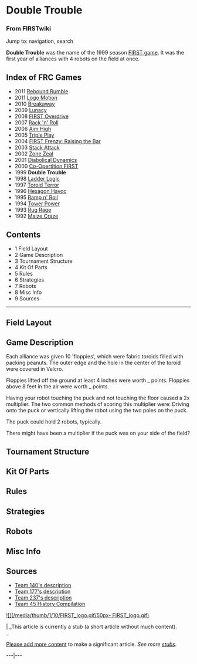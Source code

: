 

# Double Trouble

### From FIRSTwiki

Jump to: navigation, search

  

**Double Trouble** was the name of the 1999 season [FIRST game](FRC_Games "FRC Games" ). It was the first year of alliances with 4 robots on the field at once. 

Index of FRC Games  
---  
  
  * 2011 [Rebound Rumble](Rebound_Rumble "Rebound Rumble" )
  * 2011 [Logo Motion](Logo_Motion "Logo Motion" )
  * 2010 [Breakaway](Breakaway "Breakaway" )
  * 2009 [Lunacy](Lunacy "Lunacy" )
  * 2008 [FIRST Overdrive](FIRST_Overdrive "FIRST Overdrive" )
  * 2007 [Rack 'n' Roll](Rack_%27n%27_Roll "Rack 'n' Roll" )
  * 2006 [Aim High](Aim_High "Aim High" )
  * 2005 [Triple Play](Triple_Play "Triple Play" )
  * 2004 [FIRST Frenzy: Raising the Bar](FIRST_Frenzy:_Raising_the_Bar "FIRST Frenzy: Raising the Bar" )
  * 2003 [Stack Attack](Stack_Attack "Stack Attack" )
  * 2002 [Zone Zeal](Zone_Zeal "Zone Zeal" )
  * 2001 [Diabolical Dynamics](Diabolical_Dynamics "Diabolical Dynamics" )
  * 2000 [Co-Opertition FIRST](Co-Opertition_FIRST "Co-Opertition FIRST" )
  * 1999 **Double Trouble**
  * 1998 [Ladder Logic](Ladder_Logic "Ladder Logic" )
  * 1997 [Toroid Terror](Toroid_Terror "Toroid Terror" )
  * 1996 [Hexagon Havoc](Hexagon_Havoc "Hexagon Havoc" )
  * 1995 [Ramp n' Roll](Ramp_n%27_Roll "Ramp n' Roll" )
  * 1994 [Tower Power](Tower_Power "Tower Power" )
  * 1993 [Rug Rage](Rug_Rage "Rug Rage" )
  * 1992 [Maize Craze](Maize_Craze "Maize Craze" )  
  
  

## Contents

  * 1 Field Layout
  * 2 Game Description
  * 3 Tournament Structure
  * 4 Kit Of Parts
  * 5 Rules
  * 6 Strategies
  * 7 Robots
  * 8 Misc Info
  * 9 Sources  
---  
  

## Field Layout


## Game Description

Each alliance was given 10 'floppies', which were fabric toroids filled with
packing peanuts. The outer edge and the hole in the center of the toroid were
covered in Velcro.

Floppies lifted off the ground at least 4 inches were worth _ points. Floppies
above 8 feet in the air were worth _ points.

Having your robot touching the puck and not touching the floor caused a 2x
multiplier. The two common methods of scoring this multiplier were: Driving
onto the puck or vertically lifting the robot using the two poles on the puck.

The puck could hold 2 robots, typically.

There might have been a multiplier if the puck was on your side of the field?


## Tournament Structure


## Kit Of Parts


## Rules


## Strategies


## Robots


## Misc Info


## Sources

  * [Team 140's description](http://www.surko.net/first/competition/1999/index.html "http://www.surko.net/first/competition/1999/index.html" )
  * [Team 177's description](http://www.swindsor.k12.ct.us/Highschool/activities/clubs/first/1999.html "http://www.swindsor.k12.ct.us/Highschool/activities/clubs/first/1999.html" )
  * [Team 237's description](http://www.team237.com/1999game.html "http://www.team237.com/1999game.html" )
  * [Team 45 History Compilation](http://www.technokats.org/historyproject.php "http://www.technokats.org/historyproject.php" )

[![](/media/thumb/1/10/FIRST_logo.gif/50px-
FIRST_logo.gif)](Image:FIRST_logo.gif "" )

|  _This article is currently a stub (a short article without much content).  
_

[Please add more
content](http://www.firstwiki.net/index.php?title=Double_Trouble&action=edit
"http://www.firstwiki.net/index.php?title=Double_Trouble&action=edit" ) to
make a significant article. _See more [stubs](Special:Shortpages
"Special:Shortpages" )._  
  
---|---  
  
